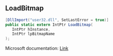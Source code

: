 ## LoadBitmap

```csharp
[DllImport("user32.dll", SetLastError = true)]
public static extern IntPtr LoadBitmap(
   IntPtr hInstance,
   IntPtr lpBitmapName
);
```

Microsoft documentation: [Link](https://docs.microsoft.com/en-us/windows/win32/api/winuser/nf-winuser-loadbitmapw)
